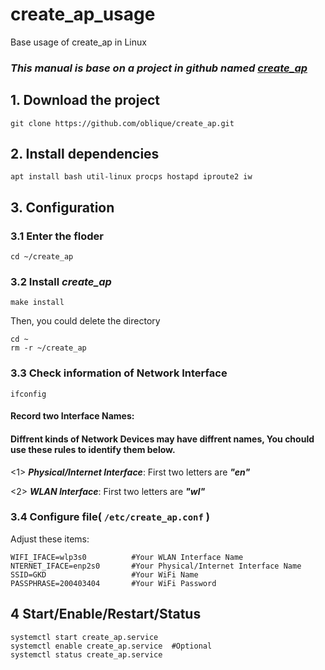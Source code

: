 # create_ap_usage
Base usage of create_ap in Linux

### ***This manual is base on a project in github named [create_ap](https://github.com/oblique/create_ap)***

## 1. Download the project

```
git clone https://github.com/oblique/create_ap.git
```

## 2. Install dependencies

```
apt install bash util-linux procps hostapd iproute2 iw
```

## 3. Configuration

### 3.1 Enter the floder
```
cd ~/create_ap
```

### 3.2 Install ***create_ap***

```
make install
```

Then, you could delete the directory

```
cd ~
rm -r ~/create_ap
```

### 3.3 Check information of Network Interface

```
ifconfig
```

#### Record two Interface Names:

#### Diffrent kinds of Network Devices may have diffrent names, You chould use these rules to identify them below.

<1> ***Physical/Internet Interface***: First two letters are ***"en"***

<2> ***WLAN Interface***: First two letters are ***"wl"***

### 3.4 Configure file( `/etc/create_ap.conf` )


Adjust these items:

```
WIFI_IFACE=wlp3s0          #Your WLAN Interface Name
NTERNET_IFACE=enp2s0       #Your Physical/Internet Interface Name
SSID=GKD                   #Your WiFi Name
PASSPHRASE=200403404       #Your WiFi Password
```

## 4 Start/Enable/Restart/Status
```
systemctl start create_ap.service
systemctl enable create_ap.service  #Optional
systemctl status create_ap.service
```
